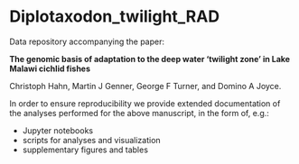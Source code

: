 # Diplotaxodon_twilight_RAD

Data repository accompanying the paper:

__The genomic basis of adaptation to the deep water ‘twilight zone’ in Lake Malawi cichlid fishes__

Christoph Hahn, Martin J Genner, George F Turner, and Domino A Joyce.

In order to ensure reproducibility we provide extended documentation of the analyses performed for the above manuscript, in the form of, e.g.:
 - Jupyter notebooks
 - scripts for analyses and visualization
 - supplementary figures and tables

